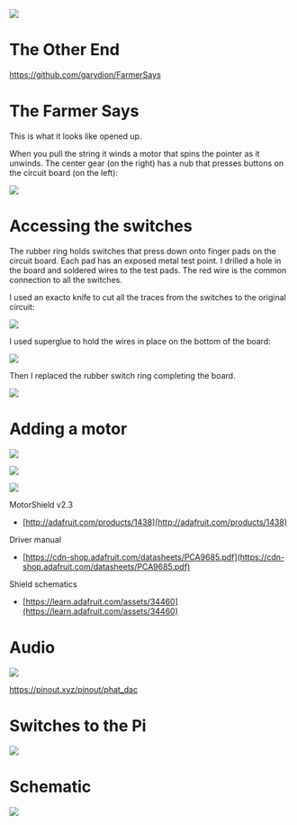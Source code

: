 ![](https://github.com/topherCantrell/FarmerSays/blob/master/art/warp.jpg)

# The Other End

https://github.com/garydion/FarmerSays

# The Farmer Says

This is what it looks like opened up.

When you pull the string it winds a motor that spins the pointer as it unwinds. The
center gear (on the right) has a nub that presses buttons on the circuit board (on
the left):

![](https://github.com/topherCantrell/FarmerSays/blob/master/art/FarmerSays.jpg)

# Accessing the switches

The rubber ring holds switches that press down onto finger pads on the circuit board. Each pad has an exposed
metal test point. I drilled a hole in the board and soldered wires to the test pads. The red wire is the
common connection to all the switches.

I used an exacto knife to cut all the traces from the switches to the original circuit:

![](https://github.com/topherCantrell/FarmerSays/blob/master/art/top.jpg)

I used superglue to hold the wires in place on the bottom of the board:

![](https://github.com/topherCantrell/FarmerSays/blob/master/art/bottom.jpg)

Then I replaced the rubber switch ring completing the board. 

![](https://github.com/topherCantrell/FarmerSays/blob/master/art/switches.jpg)

# Adding a motor

![](https://github.com/topherCantrell/FarmerSays/blob/master/art/motor1.jpg)

![](https://github.com/topherCantrell/FarmerSays/blob/master/art/motor2.jpg)

![](https://github.com/topherCantrell/FarmerSays/blob/master/art/motor3.jpg)

MotorShield v2.3
  - [http://adafruit.com/products/1438](http://adafruit.com/products/1438)

Driver manual
  - [https://cdn-shop.adafruit.com/datasheets/PCA9685.pdf](https://cdn-shop.adafruit.com/datasheets/PCA9685.pdf)

Shield schematics
  - [https://learn.adafruit.com/assets/34460](https://learn.adafruit.com/assets/34460)

# Audio

![](https://github.com/topherCantrell/FarmerSays/blob/master/art/audio.jpg)

https://pinout.xyz/pinout/phat_dac

# Switches to the Pi

![](https://github.com/topherCantrell/FarmerSays/blob/master/art/piswitches.jpg)

# Schematic

![](https://github.com/topherCantrell/FarmerSays/blob/master/art/schematic.jpg)

